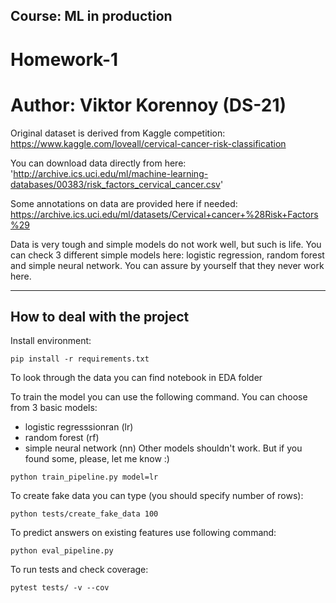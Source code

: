 ## Course: ML in production
# Homework-1

# Author: Viktor Korennoy (DS-21)

Original dataset is derived from Kaggle competition:
https://www.kaggle.com/loveall/cervical-cancer-risk-classification

You can download data directly from here:
'http://archive.ics.uci.edu/ml/machine-learning-databases/00383/risk_factors_cervical_cancer.csv'

Some annotations on data are provided here if needed:
https://archive.ics.uci.edu/ml/datasets/Cervical+cancer+%28Risk+Factors%29

Data is very tough and simple models do not work well, but such is life. You can check 3 different simple models here: logistic regression, random forest and simple neural network. You can assure by yourself that they never work here.

--------
How to deal with the project
------------
Install environment:
```
pip install -r requirements.txt
```
To look through the data you can find notebook in EDA folder

To train the model you can use the following command. You can choose from 3 basic models: 
- logistic regresssionran (lr)
- random forest (rf)
- simple neural network (nn)
Other models shouldn't work. But if you found some, please, let me know :)
 ```
 python train_pipeline.py model=lr
```
To create fake data you can type (you should specify number of rows):
 ```
 python tests/create_fake_data 100
```
To predict answers on existing features use following command:
```
python eval_pipeline.py
```
To run tests and check coverage:
```
pytest tests/ -v --cov
```
